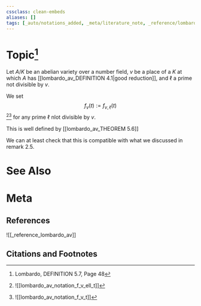 ```yaml
---
cssclass: clean-embeds
aliases: []
tags: [_auto/notations_added, _meta/literature_note, _reference/lombardo_av, _meta/TODO/change_title, _meta/notation, _meta/definition]
---
```

# Topic[^1]

Let $A/K$ be an abelian variety over a number field, $v$ be a place of a $K$ at which $A$ has [[lombardo_av_DEFINITION 4.1|good reduction]], and $\ell$ a prime not divisible by $v$.

We set
$$
f_{v}(t):=f_{v, \ell}(t)
$$
[^2][^3]
for any prime $\ell$ nlot divisible by $v$.

This is well defined by [[lombardo_av_THEOREM 5.6]]

We can at least check that this is compatible with what we discussed in remark 2.5.

# See Also

# Meta
## References
![[_reference_lombardo_av]]

## Citations and Footnotes
[^1]: Lombardo, DEFINITION 5.7, Page 48
[^2]: ![[lombardo_av_notation_f_v_ell_t]]
[^3]: ![[lombardo_av_notation_f_v_t]]